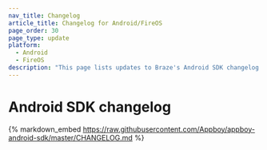 ```yaml
---
nav_title: Changelog
article_title: Changelog for Android/FireOS
page_order: 30
page_type: update
platform:
  - Android
  - FireOS
description: "This page lists updates to Braze's Android SDK changelog."
---
```


# Android SDK changelog

{% markdown_embed https://raw.githubusercontent.com/Appboy/appboy-android-sdk/master/CHANGELOG.md %}
